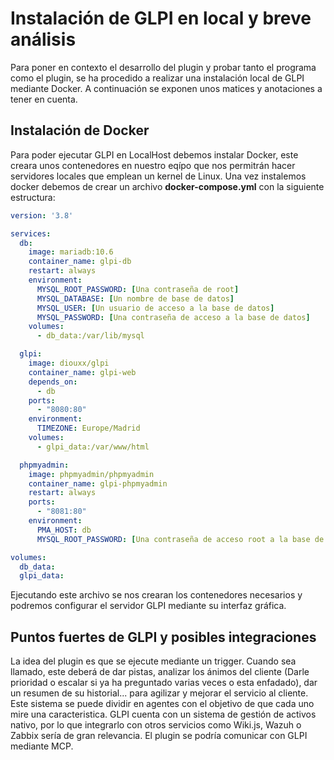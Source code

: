 # Instalación de GLPI en local y breve análisis
Para poner en contexto el desarrollo del plugin y probar tanto el programa como el plugin, se ha procedido a realizar una instalación local de GLPI mediante Docker. A continuación se exponen unos matices y anotaciones a tener en cuenta.
## Instalación de Docker
Para poder ejecutar GLPI en LocalHost debemos instalar Docker, este creara unos contenedores en nuestro eqípo que nos permitrán hacer servidores locales que emplean un kernel de Linux.
Una vez instalemos docker debemos de crear un archivo **docker-compose.yml** con la siguiente estructura:

```yaml
version: '3.8'

services:
  db:
    image: mariadb:10.6
    container_name: glpi-db
    restart: always
    environment:
      MYSQL_ROOT_PASSWORD: [Una contraseña de root]
      MYSQL_DATABASE: [Un nombre de base de datos]
      MYSQL_USER: [Un usuario de acceso a la base de datos]
      MYSQL_PASSWORD: [Una contraseña de acceso a la base de datos]
    volumes:
      - db_data:/var/lib/mysql

  glpi:
    image: diouxx/glpi
    container_name: glpi-web
    depends_on:
      - db
    ports:
      - "8080:80"
    environment:
      TIMEZONE: Europe/Madrid
    volumes:
      - glpi_data:/var/www/html

  phpmyadmin:
    image: phpmyadmin/phpmyadmin
    container_name: glpi-phpmyadmin
    restart: always
    ports:
      - "8081:80"
    environment:
      PMA_HOST: db
      MYSQL_ROOT_PASSWORD: [Una contraseña de acceso root a la base de datos]

volumes:
  db_data:
  glpi_data:
```


Ejecutando este archivo se nos crearan los contenedores necesarios y podremos configurar el servidor GLPI mediante su interfaz gráfica.

## Puntos fuertes de GLPI y posibles integraciones
La idea del plugin es que se ejecute mediante un trigger. Cuando sea llamado, este deberá de dar pistas, analizar los ánimos del cliente (Darle prioridad o escalar si ya ha preguntado varias veces o esta enfadado), dar un resumen de su historial... para agilizar y mejorar el servicio al cliente. Este sistema se puede dividir en agentes con el objetivo de que cada uno mire una caracteristica.
GLPI cuenta con un sistema de gestión de activos nativo, por lo que integrarlo con otros servicios como Wiki.js, Wazuh o Zabbix sería de gran relevancia. El plugin se podría comunicar con GLPI mediante MCP.
